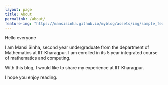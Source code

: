 ```yaml
---
layout: page
title: About
permalink: /about/
feature-img: "https://mansisinha.github.io/myblog/assets/img/sample_feature_img_2.png"
---
```


Hello everyone

I am Mansi Sinha, second year undergraduate from the department of Mathematics at IIT Kharagpur. I am enrolled in its 5 year integrated course of mathematics and computing.

With this blog, I would like to share my experience at IIT Kharagpur.

I hope you enjoy reading.
 